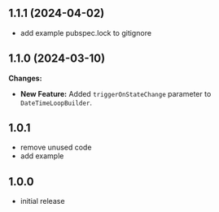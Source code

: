 ## 1.1.1 (2024-04-02)

* add example pubspec.lock to gitignore

## 1.1.0 (2024-03-10)

**Changes:**

* **New Feature:** Added `triggerOnStateChange` parameter to `DateTimeLoopBuilder`.

## 1.0.1

* remove unused code
* add example

## 1.0.0

* initial release

